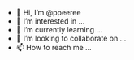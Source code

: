 - 👋 Hi, I’m @ppeeree
- 👀 I’m interested in ...
- 🌱 I’m currently learning ...
- 💞️ I’m looking to collaborate on ...
- 📫 How to reach me ...

<!---
ppeeree/ppeeree is a ✨ special ✨ repository because its `README.md` (this file) appears on your GitHub profile.
You can click the Preview link to take a look at your changes.
--->
